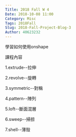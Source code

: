 ```yaml
---
Title: 2018 Fall W 4
Date: 2018-10-08 11:00
Category: Misc
Tags: 2018Fall
Slug: 2018-Fall-Project-Blog-3
Author: 40623232
---
```

學習如何使用onshape

<!-- PELICAN_END_SUMMARY -->

課程內容


1.extrude--拉伸

2.revolve--旋轉

3.symmetric--對稱

4.pattern--陣列

5.loft--斷面混層

6.sweep--掃掠

7.shell--薄殼


